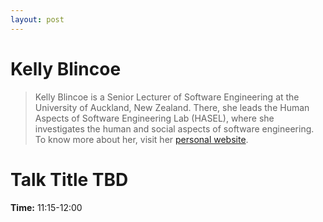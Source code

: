 ```yaml
---
layout: post
---
```


# Kelly Blincoe
> Kelly Blincoe is a Senior Lecturer of Software Engineering at the University of Auckland, New Zealand.
There, she leads the Human Aspects of Software Engineering Lab (HASEL), where she investigates the human and social aspects of software engineering.
To know more about her, visit her [personal website](https://kblincoe.github.io/).

# Talk Title TBD

**Time:** 11:15-12:00
